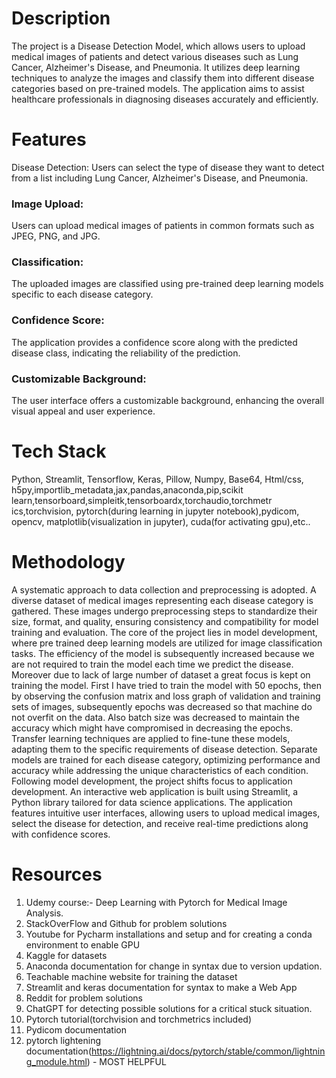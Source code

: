 # Description
The project is a Disease Detection Model, 
which allows users to upload medical images of patients 
and detect various diseases such as Lung Cancer, 
Alzheimer's Disease, and Pneumonia. It utilizes deep 
learning techniques to analyze the images and classify them 
into different disease categories based on pre-trained 
models. The application aims to assist healthcare 
professionals in diagnosing diseases accurately and 
efficiently. 


# Features
Disease Detection: Users can select the type of disease they 
want to detect from a list including Lung Cancer, Alzheimer's Disease, and 
Pneumonia. 

 ### Image Upload: 
 Users can upload medical images of patients in common 
formats such as JPEG, PNG, and JPG. 

 ### Classification: 
 The uploaded images are classified using pre-trained deep 
learning models specific to each disease category. 

 ### Confidence Score: 
 The application provides a confidence score along with the 
predicted disease class, indicating the reliability of the prediction. 

 ### Customizable Background: 
 The user interface offers a customizable background, 
enhancing the overall visual appeal and user experience.


# Tech Stack 
Python,  Streamlit, Tensorflow, Keras, Pillow, 
Numpy, Base64, Html/css, 
h5py,importlib_metadata,jax,pandas,anaconda,pip,scikit
learn,tensorboard,simpleitk,tensorboardx,torchaudio,torchmetr
 ics,torchvision, pytorch(during learning in jupyter 
notebook),pydicom, opencv, matplotlib(visualization in jupyter), 
cuda(for activating gpu),etc..



# Methodology
A systematic approach to data collection and 
preprocessing is adopted. A diverse dataset of medical images 
representing each disease category is gathered. These images 
undergo preprocessing steps to standardize their size, format, 
and quality, ensuring consistency and compatibility for model 
training and evaluation. 
The core of the project lies in model development, where pre
trained deep learning models are utilized for image classification 
tasks. 
The efficiency of the model is subsequently increased because we 
are not required to train the model each time we predict the 
disease. Moreover due to lack of large number of dataset a great 
focus is kept on training the model. First I have tried to train the 
model with 50 epochs, then by observing the confusion matrix 
and loss graph of validation and training sets of images, 
subsequently epochs was decreased so that machine do not 
overfit on the data. Also batch size was decreased to maintain the 
accuracy which might have compromised in decreasing the 
epochs. 
Transfer learning techniques are applied to fine-tune these 
models, adapting them to the specific requirements of disease
detection. Separate models are trained for each disease category, 
optimizing performance and accuracy while addressing the 
unique characteristics of each condition. 
Following model development, the project shifts focus to 
application development. An interactive web application is built 
using Streamlit, a Python library tailored for data science 
applications. The application features intuitive user interfaces, 
allowing users to upload medical images, select the disease for 
detection, and receive real-time predictions along with 
confidence scores. 



# Resources
1. Udemy course:-  Deep Learning with Pytorch for Medical 
Image Analysis. 
2. StackOverFlow and Github for problem solutions 
3. Youtube for Pycharm installations and setup and for 
creating a conda environment to enable GPU 
4. Kaggle for datasets 
5. Anaconda documentation for change in syntax due to 
version updation. 
6. Teachable machine website for training the dataset 
7. Streamlit and keras documentation for syntax to make a 
Web App 
8. Reddit for problem solutions 
9. ChatGPT for detecting possible solutions for a critical stuck 
situation.
10. Pytorch tutorial(torchvision and torchmetrics included)
11. Pydicom documentation
12. pytorch lightening documentation(https://lightning.ai/docs/pytorch/stable/common/lightning_module.html) -  MOST HELPFUL
